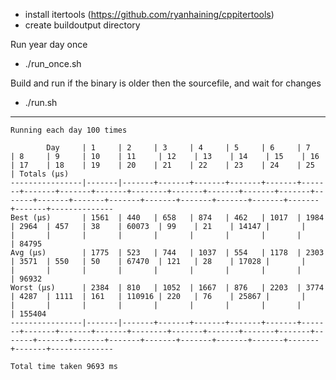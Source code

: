 - install itertools (https://github.com/ryanhaining/cppitertools)
- create buildoutput directory

Run year day once
- ./run_once.sh <year> <day>

Build and run <year> <day> if the binary is older then the sourcefile, and wait for changes
- ./run.sh <year> <day>


---
```
Running each day 100 times

        Day     | 1     | 2     | 3     | 4     | 5     | 6     | 7     | 8     | 9     | 10    | 11     | 12    | 13    | 14    | 15    | 16    | 17    | 18    | 19    | 20    | 21    | 22    | 23    | 24    | 25    | Totals (µs)
----------------|-------|-------+-------+-------+-------+-------+-------+-------+-------+-------+--------+-------+-------+-------+-------+-------+-------+-------+-------+-------+-------+-------+-------+-------+-------+--------------
Best (µs)       | 1561  | 440   | 658   | 874   | 462   | 1017  | 1984  | 2964  | 457   | 38    | 60073  | 99    | 21    | 14147 |       |       |       |       |       |       |       |       |       |       |       | 84795
Avg (µs)        | 1775  | 523   | 744   | 1037  | 554   | 1178  | 2303  | 3571  | 550   | 50    | 67470  | 121   | 28    | 17028 |       |       |       |       |       |       |       |       |       |       |       | 96932
Worst (µs)      | 2384  | 810   | 1052  | 1667  | 876   | 2203  | 3774  | 4287  | 1111  | 161   | 110916 | 220   | 76    | 25867 |       |       |       |       |       |       |       |       |       |       |       | 155404
----------------|-------|-------+-------+-------+-------+-------+-------+-------+-------+-------+--------+-------+-------+-------+-------+-------+-------+-------+-------+-------+-------+-------+-------+-------+-------+--------------

Total time taken 9693 ms
```